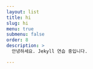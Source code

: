 ```yaml
---
layout: list
title: hi
slug: hi
menu: true
submenu: false
order: 8
description: >
  안녕하세요. Jekyll 연습 중입니다.

---
```


